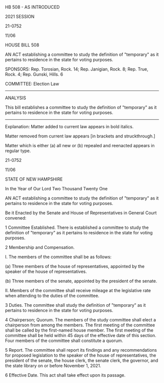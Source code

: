  HB 508 - AS INTRODUCED

 

 

2021 SESSION

 21-0752

 11/06

 

HOUSE BILL 508

 

AN ACT establishing a committee to study the definition of "temporary" as it pertains to residence in the state for voting purposes.

 

SPONSORS: Rep. Torosian, Rock. 14; Rep. Janigian, Rock. 8; Rep. True, Rock. 4; Rep. Gunski, Hills. 6

 

COMMITTEE: Election Law

 

-----------------------------------------------------------------

 

ANALYSIS

 

 This bill establishes a committee to study the definition of "temporary" as it pertains to residence in the state for voting purposes.

 

- - - - - - - - - - - - - - - - - - - - - - - - - - - - - - - - - - - - - - - - - - - - - - - - - - - - - - - - - - - - - - - - - - - - - - - - - - - 

 

Explanation: Matter added to current law appears in bold italics.

 Matter removed from current law appears [in brackets and struckthrough.]

 Matter which is either (a) all new or (b) repealed and reenacted appears in regular type.

 21-0752

 11/06

 

STATE OF NEW HAMPSHIRE

 

In the Year of Our Lord Two Thousand Twenty One

 

AN ACT establishing a committee to study the definition of "temporary" as it pertains to residence in the state for voting purposes.

 

Be it Enacted by the Senate and House of Representatives in General Court convened:

 

 1 Committee Established. There is established a committee to study the definition of "temporary" as it pertains to residence in the state for voting purposes.

 2 Membership and Compensation.

 I. The members of the committee shall be as follows:

 (a) Three members of the house of representatives, appointed by the speaker of the house of representatives.

 (b) Three members of the senate, appointed by the president of the senate.

 II. Members of the committee shall receive mileage at the legislative rate when attending to the duties of the committee.

 3 Duties. The committee shall study the definition of "temporary" as it pertains to residence in the state for voting purposes.

 4 Chairperson; Quorum. The members of the study committee shall elect a chairperson from among the members. The first meeting of the committee shall be called by the first-named house member. The first meeting of the committee shall be held within 45 days of the effective date of this section. Four members of the committee shall constitute a quorum.

 5 Report. The committee shall report its findings and any recommendations for proposed legislation to the speaker of the house of representatives, the president of the senate, the house clerk, the senate clerk, the governor, and the state library on or before November 1, 2021.

 6 Effective Date. This act shall take effect upon its passage.


